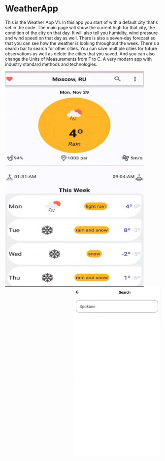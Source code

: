 # WeatherApp
This is the Weather App V1. In this app you start of with a default city that's set in the code. The main page will show the current high for that city, 
the condition of the city on that day. It will also tell you humidity, wind pressure and wind speed on that day as well. There is also a seven-day forecast 
so that you can see how the weather is looking throughout the week. There's a search bar to search for other cities. You can save multiple cities for future 
observations as well as delete the cities that you saved. And you can also change the Units of Measurements from F to C. A very modern app with industry 
standard methods and technologies.


<img align ="left" width = "450" height = "700" src ="WAPICS/Screenshot%202022-08-06%20134901.jpg">    <img align ="right" src ="WAPICS/Screenshot%202022-08-06%20134927.jpg">
